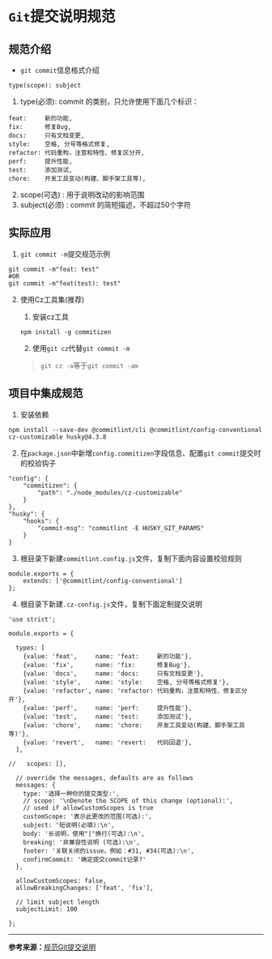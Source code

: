 # `Git`提交说明规范

## 规范介绍

- `git commit`信息格式介绍
```
type(scope): subject
```
1. type(必须): commit 的类别，只允许使用下面几个标识：
```
feat:     新的功能,
fix:      修复Bug,
docs:     只有文档变更,
style:    空格, 分号等格式修复,
refactor: 代码重构，注意和特性、修复区分开,
perf:     提升性能,
test:     添加测试,
chore:    开发工具变动(构建、脚手架工具等),
```
2. scope(可选) : 用于说明改动的影响范围
3. subject(必须) : commit 的简短描述，不超过50个字符

## 实际应用

1. `git commit -m`提交规范示例
```
git commit -m"feat: test"
#OR
git commit -m"feat(test): test"
```

2. 使用Cz工具集(推荐)

    1. 安装cz工具
    ```
    npm install -g commitizen
    ```
    2. 使用`git cz`代替`git commit -m`
    > `git cz -a`等于`git commit -am`

## 项目中集成规范
1. 安装依赖
```
npm install --save-dev @commitlint/cli @commitlint/config-conventional cz-customizable husky@4.3.8
```
2. 在`package.json`中新增`config.commitizen`字段信息、配置`git commit`提交时的校验钩子
```
"config": {
    "commitizen": {
        "path": "./node_modules/cz-customizable"
    }
},
"husky": {
    "hooks": {
        "commit-msg": "commitlint -E HUSKY_GIT_PARAMS"
    }
}
```
3. 根目录下新建`commitlint.config.js`文件，复制下面内容设置校验规则
```
module.exports = {
    extends: ['@commitlint/config-conventional']
};
```
4. 根目录下新建`.cz-config.js`文件，复制下面定制提交说明
```
'use strict';

module.exports = {

  types: [
    {value: 'feat',     name: 'feat:     新的功能'},
    {value: 'fix',      name: 'fix:      修复Bug'},
    {value: 'docs',     name: 'docs:     只有文档变更'},
    {value: 'style',    name: 'style:    空格, 分号等格式修复'},
    {value: 'refactor', name: 'refactor: 代码重构，注意和特性、修复区分开'},
    {value: 'perf',     name: 'perf:     提升性能'},
    {value: 'test',     name: 'test:     添加测试'},
    {value: 'chore',    name: 'chore:    开发工具变动(构建、脚手架工具等)'},
    {value: 'revert',   name: 'revert:   代码回退'},
  ],

//   scopes: [],

  // override the messages, defaults are as follows
  messages: {
    type: '选择一种你的提交类型:',
    // scope: '\nDenote the SCOPE of this change (optional):',
    // used if allowCustomScopes is true
    customScope: '表示此更改的范围(可选):',
    subject: '短说明(必填):\n',
    body: '长说明，使用"|"换行(可选):\n',
    breaking: '非兼容性说明 (可选):\n',
    footer: '关联关闭的issue，例如：#31, #34(可选):\n',
    confirmCommit: '确定提交commit记录?'
  },

  allowCustomScopes: false,
  allowBreakingChanges: ['feat', 'fix'],

  // limit subject length
  subjectLimit: 100

};
```

---
**参考来源：**[规范Git提交说明](https://juejin.im/post/6844903831893966856#heading-5)